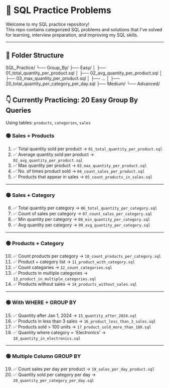 # 🧠 SQL Practice Problems

Welcome to my SQL practice repository!  
This repo contains categorized SQL problems and solutions that I've solved for learning, interview preparation, and improving my SQL skills.

---

## 📁 Folder Structure

SQL_Practice/
└── Group_By/
    ├── Easy/
    │   ├── 01_total_quantity_per_product.sql
    │   ├── 02_avg_quantity_per_product.sql
    │   ├── 03_max_quantity_per_product.sql
    │   ├── ...
    │   ├── 20_total_quantity_per_category_per_day.sql
    ├── Medium/
    └── Advanced/



## 👇 Currently Practicing: 20 Easy Group By Queries

Using tables: `products`, `categories`, `sales`

### 🟢 Sales + Products
1. ✅ Total quantity sold per product → `01_total_quantity_per_product.sql`
2. ✅ Average quantity sold per product → `02_avg_quantity_per_product.sql`
3. ✅ Max quantity per product → `03_max_quantity_per_product.sql`
4. ✅ No. of times product sold → `04_count_sales_per_product.sql`
5. ✅ Products that appear in sales → `05_count_products_in_sales.sql`

---

### 🟢 Sales + Category
6. ✅ Total quantity per category → `06_total_quantity_per_category.sql`
7. ✅ Count of sales per category → `07_count_sales_per_category.sql`
8. ✅ Min quantity per category → `08_min_quantity_per_category.sql`
9. ✅ Avg quantity per category → `09_avg_quantity_per_category.sql`

---

### 🟢 Products + Category
10. ✅ Count products per category → `10_count_products_per_category.sql`
11. ✅ Product + category list → `11_product_with_category.sql`
12. ✅ Count categories → `12_count_categories.sql`
13. ✅ Products in multiple categories → `13_product_in_multiple_categories.sql`
14. ✅ Products without sales → `14_products_without_sales.sql`

---

### 🟢 With WHERE + GROUP BY
15. ✅ Quantity after Jan 1, 2024 → `15_quantity_after_2024.sql`
16. ✅ Products in less than 3 sales → `16_product_less_than_3_sales.sql`
17. ✅ Products sold > 100 units → `17_product_sold_more_than_100.sql`
18. ✅ Quantity where category = 'Electronics' → `18_quantity_in_electronics.sql`

---

### 🟢 Multiple Column GROUP BY
19. ✅ Count sales per day per product → `19_sales_per_day_product.sql`
20. ✅ Quantity sold per category per day → `20_quantity_per_category_per_day.sql`


